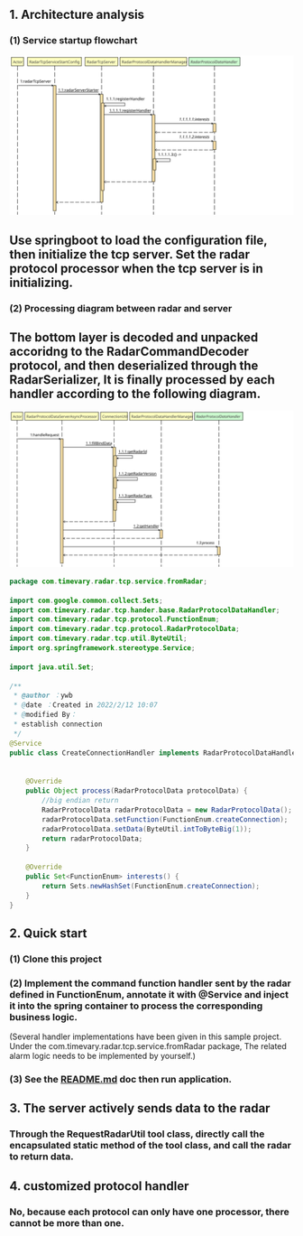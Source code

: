 ## 1. Architecture analysis

### (1) Service startup flowchart

![](img/server_start.svg)
## Use springboot to load the configuration file, then initialize the tcp server. Set the radar protocol processor when the tcp server is in initializing. 
### (2) Processing diagram between radar and server
## The bottom layer is decoded and unpacked accoridng to the RadarCommandDecoder protocol, and then deserialized through the RadarSerializer, It is finally processed by each handler according to the following diagram.
![img.png](img/process_request.svg)

```java
package com.timevary.radar.tcp.service.fromRadar;

import com.google.common.collect.Sets;
import com.timevary.radar.tcp.hander.base.RadarProtocolDataHandler;
import com.timevary.radar.tcp.protocol.FunctionEnum;
import com.timevary.radar.tcp.protocol.RadarProtocolData;
import com.timevary.radar.tcp.util.ByteUtil;
import org.springframework.stereotype.Service;

import java.util.Set;

/**
 * @author ：ywb
 * @date ：Created in 2022/2/12 10:07
 * @modified By：
 * establish connection
 */
@Service
public class CreateConnectionHandler implements RadarProtocolDataHandler {


    @Override
    public Object process(RadarProtocolData protocolData) {
        //big endian return
        RadarProtocolData radarProtocolData = new RadarProtocolData();
        radarProtocolData.setFunction(FunctionEnum.createConnection);
        radarProtocolData.setData(ByteUtil.intToByteBig(1));
        return radarProtocolData;
    }

    @Override
    public Set<FunctionEnum> interests() {
        return Sets.newHashSet(FunctionEnum.createConnection);
    }
}

```

## 2. Quick start

### (1) Clone this project
### (2) Implement the command function handler sent by the radar defined in FunctionEnum, annotate it with @Service and inject it into the spring container to process the corresponding business logic.
(Several handler implementations have been given in this sample project. Under the com.timevary.radar.tcp.service.fromRadar package, The related alarm logic needs to be implemented by yourself.)
### (3) See the [README.md](../../README.md) doc then run application.


## 3. The server actively sends data to the radar
### Through the RequestRadarUtil tool class, directly call the encapsulated static method of the tool class, and call the radar to return data.

## 4. customized protocol handler

### No, because each protocol can only have one processor, there cannot be more than one.

